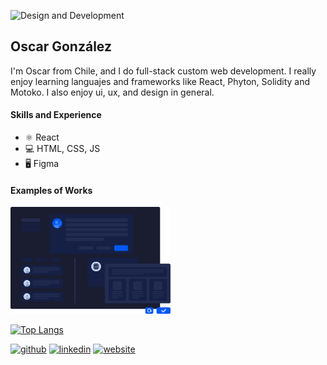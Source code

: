 ![Design and Development](https://media.licdn.com/dms/image/D4E16AQHQl5XE_hFBtA/profile-displaybackgroundimage-shrink_350_1400/0/1685546724115?e=1701302400&v=beta&t=FTX-IO5QFJy5pbq4kQbqCYDzqXS-RHBsLCKUdFxPJ1g)

## Oscar González
I'm Oscar from Chile, and I do full-stack custom web development. I really enjoy learning languajes and frameworks like React, Phyton, Solidity and Motoko. I also enjoy ui, ux, and design in general.

#### Skills and Experience
- ⚛ React
- 💻 HTML, CSS, JS
- 🖥️ Figma


#### Examples of Works
<img src="https://github.com/Gahalor/gahalor/blob/main/create.png" width="256" />
 
[![Top Langs](https://github-readme-stats.vercel.app/api/top-langs/?username=gahalor)](https://github.com/anuraghazra/github-readme-stats)

[<img src='https://cdn.jsdelivr.net/npm/simple-icons@3.0.1/icons/github.svg' alt='github' height='40'>](https://github.com/gahalor)  [<img src='https://cdn.jsdelivr.net/npm/simple-icons@3.0.1/icons/linkedin.svg' alt='linkedin' height='40'>](https://www.linkedin.com/in/goscarcl/)  [<img src='https://cdn.jsdelivr.net/npm/simple-icons@3.0.1/icons/icloud.svg' alt='website' height='40'>](http://www.testaboost.com)  

